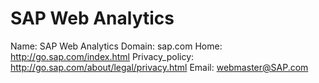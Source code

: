 
# SAP Web Analytics

Name: SAP Web Analytics
Domain: sap.com
Home: http://go.sap.com/index.html
Privacy_policy: http://go.sap.com/about/legal/privacy.html
Email: webmaster@SAP.com
